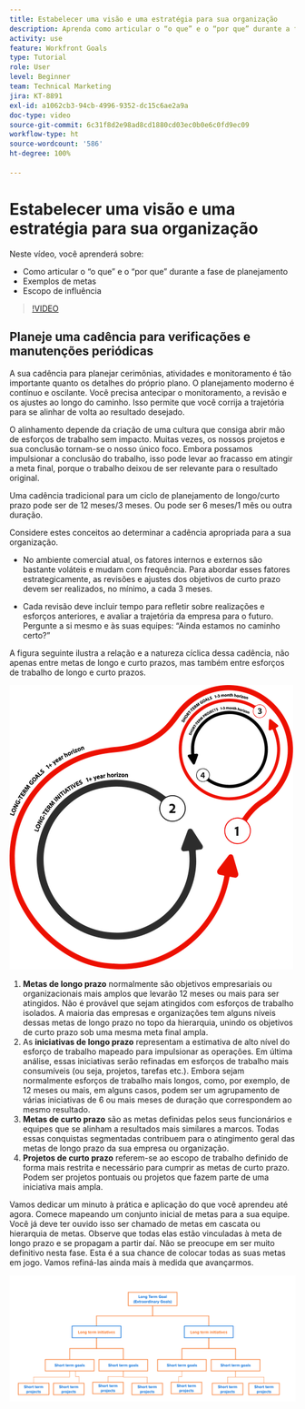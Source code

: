 ```yaml
---
title: Estabelecer uma visão e uma estratégia para sua organização
description: Aprenda como articular o “o que” e o “por que” durante a fase de planejamento, exemplos de metas e escopo de influência.
activity: use
feature: Workfront Goals
type: Tutorial
role: User
level: Beginner
team: Technical Marketing
jira: KT-8891
exl-id: a1062cb3-94cb-4996-9352-dc15c6ae2a9a
doc-type: video
source-git-commit: 6c31f8d2e98ad8cd1880cd03ec0b0e6c0fd9ec09
workflow-type: ht
source-wordcount: '586'
ht-degree: 100%

---
```


# Estabelecer uma visão e uma estratégia para sua organização

Neste vídeo, você aprenderá sobre:

* Como articular o “o que” e o “por que” durante a fase de planejamento
* Exemplos de metas
* Escopo de influência

>[!VIDEO](https://video.tv.adobe.com/v/335185/?quality=12&learn=on)

## Planeje uma cadência para verificações e manutenções periódicas

A sua cadência para planejar cerimônias, atividades e monitoramento é tão importante quanto os detalhes do próprio plano. O planejamento moderno é contínuo e oscilante. Você precisa antecipar o monitoramento, a revisão e os ajustes ao longo do caminho. Isso permite que você corrija a trajetória para se alinhar de volta ao resultado desejado.

O alinhamento depende da criação de uma cultura que consiga abrir mão de esforços de trabalho sem impacto. Muitas vezes, os nossos projetos e sua conclusão tornam-se o nosso único foco. Embora possamos impulsionar a conclusão do trabalho, isso pode levar ao fracasso em atingir a meta final, porque o trabalho deixou de ser relevante para o resultado original.

Uma cadência tradicional para um ciclo de planejamento de longo/curto prazo pode ser de 12 meses/3 meses. Ou pode ser 6 meses/1 mês ou outra duração.

Considere estes conceitos ao determinar a cadência apropriada para a sua organização.

* No ambiente comercial atual, os fatores internos e externos são bastante voláteis e mudam com frequência. Para abordar esses fatores estrategicamente, as revisões e ajustes dos objetivos de curto prazo devem ser realizados, no mínimo, a cada 3 meses.

* Cada revisão deve incluir tempo para refletir sobre realizações e esforços anteriores, e avaliar a trajetória da empresa para o futuro. Pergunte a si mesmo e às suas equipes: “Ainda estamos no caminho certo?”

A figura seguinte ilustra a relação e a natureza cíclica dessa cadência, não apenas entre metas de longo e curto prazos, mas também entre esforços de trabalho de longo e curto prazos.

![Um gráfico de um ciclo de execução estratégica](assets/02-workfront-goals-strategic-execution-cycle.png)

1. **Metas de longo prazo** normalmente são objetivos empresariais ou organizacionais mais amplos que levarão 12 meses ou mais para ser atingidos. Não é provável que sejam atingidos com esforços de trabalho isolados. A maioria das empresas e organizações tem alguns níveis dessas metas de longo prazo no topo da hierarquia, unindo os objetivos de curto prazo sob uma mesma meta final ampla.
1. As **iniciativas de longo prazo** representam a estimativa de alto nível do esforço de trabalho mapeado para impulsionar as operações. Em última análise, essas iniciativas serão refinadas em esforços de trabalho mais consumíveis (ou seja, projetos, tarefas etc.). Embora sejam normalmente esforços de trabalho mais longos, como, por exemplo, de 12 meses ou mais, em alguns casos, podem ser um agrupamento de várias iniciativas de 6 ou mais meses de duração que correspondem ao mesmo resultado.
1. **Metas de curto prazo** são as metas definidas pelos seus funcionários e equipes que se alinham a resultados mais similares a marcos. Todas essas conquistas segmentadas contribuem para o atingimento geral das metas de longo prazo da sua empresa ou organização.
1. **Projetos de curto prazo** referem-se ao escopo de trabalho definido de forma mais restrita e necessário para cumprir as metas de curto prazo. Podem ser projetos pontuais ou projetos que fazem parte de uma iniciativa mais ampla.

<!--
Your turn graphic
-->

Vamos dedicar um minuto à prática e aplicação do que você aprendeu até agora. Comece mapeando um conjunto inicial de metas para a sua equipe. Você já deve ter ouvido isso ser chamado de metas em cascata ou hierarquia de metas. Observe que todas elas estão vinculadas à meta de longo prazo e se propagam a partir daí. Não se preocupe em ser muito definitivo nesta fase. Esta é a sua chance de colocar todas as suas metas em jogo. Vamos refiná-las ainda mais à medida que avançarmos.

![Um gráfico de mapeamento de metas de curto e longo prazos](assets/03-workfront-goals-goal-mapping.png)
